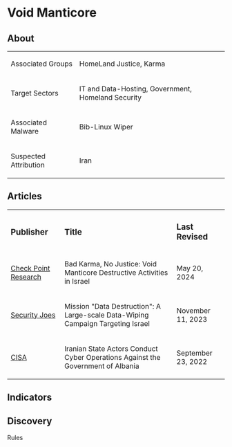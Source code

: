 
# Void Manticore

## About
<table>
  <tr>
    <td>
      <p>Associated Groups</p>
    </td>
    <td>
      <p>HomeLand Justice, Karma</p>
    </td>
  </tr>
  <tr>
    <td>
      <p>Target Sectors</p>
    </td>
    <td>
      <p>IT and Data-Hosting, Government, Homeland Security</p>
    </td>
  </tr>
  <tr>
    <td>
      <p>Associated Malware</p>
    </td>
    <td>
      <p>Bib-Linux Wiper</p>
    </td>
  </tr>
  <tr>
    <td>
      <p>Suspected Attribution</p>
    </td>
    <td>
      <p>Iran</p>
    </td>
  </tr>
</table>

## Articles
<table>
  <tr>
    <td>
      <h3>Publisher</h3>
    </td>
    <td>
      <h3>Title</h3>
    </td>
    <td>
      <h3>Last Revised</h3>
    </td>
  </tr>
  <tr>
    <td>
      <a href="https://research.checkpoint.com/2024/bad-karma-no-justice-void-manticore-destructive-activities-in-israel/">Check Point Research</a>
    </td>
    <td>
      <p>Bad Karma, No Justice: Void Manticore Destructive Activities in Israel</p>
    </td>
    <td>
      <p>May 20, 2024</p>
    </td>
  </tr>
  <tr>
    <td>
      <a href="https://www.securityjoes.com/post/mission-data-destruction-a-large-scale-data-wiping-campaign-targeting-israel">Security Joes</a>
    </td>
    <td>
      <p>Mission "Data Destruction": A Large-scale Data-Wiping Campaign Targeting Israel</p>
    </td>
    <td>
      <p>November 11, 2023</p>
    </td>
  </tr>
  <tr>
    <td>
      <a href="https://www.cisa.gov/news-events/cybersecurity-advisories/aa22-264a">CISA</a>
    </td>
    <td>
      <p>Iranian State Actors Conduct Cyber Operations Against the Government of Albania</p>
    </td>
    <td>
      <p>September 23, 2022</p>
    </td>
  </tr>
</table>



## Indicators



## Discovery
Rules
